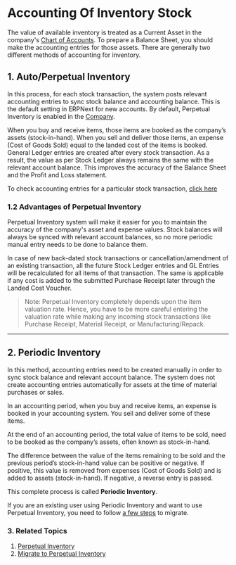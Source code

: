 <!-- add-breadcrumbs -->
# Accounting Of Inventory Stock

The value of available inventory is treated as a Current Asset in the company's [Chart of
Accounts](/docs/user/manual/en/accounts/chart-of-accounts). To prepare a Balance Sheet, you should make the accounting entries for those assets. There are generally two different methods of
accounting for inventory.

## 1. Auto/Perpetual Inventory

In this process, for each stock transaction, the system posts relevant
accounting entries to sync stock balance and accounting balance. This is the
default setting in ERPNext for new accounts. By default, Perpetual Inventory is enabled in the [Company](/docs/user/manual/en/setting-up/company-setup#23-stock-settings).

When you buy and receive items, those items are booked as the company’s assets
(stock-in-hand). When you sell and deliver those items, an
expense (Cost of Goods Sold) equal to the landed cost of the items is booked.
General Ledger entries are created after every stock transaction. As a result,
the value as per Stock Ledger always remains the same with the relevant account
balance. This improves the accuracy of the Balance Sheet and the Profit and Loss
statement.

To check accounting entries for a particular stock transaction,
[click here](/docs/user/manual/en/stock/perpetual-inventory)

### 1.2 Advantages of Perpetual Inventory

Perpetual Inventory system will make it easier for you to maintain the accuracy of the company's asset and expense values. Stock balances will always be synced with relevant account balances, so no more periodic manual entry needs to be done to balance them.

In case of new back-dated stock transactions or cancellation/amendment of an existing transaction, all the future Stock Ledger entries and GL Entries will
be recalculated for all items of that transaction. The same is applicable if
any cost is added to the submitted Purchase Receipt later through the Landed
Cost Voucher.

> Note: Perpetual Inventory completely depends upon the item valuation rate.
Hence, you have to be more careful entering the valuation rate while making any
incoming stock transactions like Purchase Receipt, Material Receipt, or
Manufacturing/Repack.

* * *

## 2. Periodic Inventory

In this method, accounting entries need to be created manually in order to sync stock balance and relevant account balance. The system does not create
accounting entries automatically for assets at the time of material purchases
or sales.

In an accounting period, when you buy and receive items, an expense is booked
in your accounting system. You sell and deliver some of these items.

At the end of an accounting period, the total value of items to be sold, need
to be booked as the company’s assets, often known as stock-in-hand.

The difference between the value of the items remaining to be sold and the
previous period’s stock-in-hand value can be positive or negative. If
positive, this value is removed from expenses (Cost of Goods Sold) and is
added to assets (stock-in-hand). If negative, a reverse entry
is passed.

This complete process is called **Periodic Inventory**.

If you are an existing user using Periodic Inventory and want to use Perpetual
Inventory, you need to follow [a few steps](/docs/user/manual/en/stock/migrate-to-perpetual-inventory) to migrate. 

### 3. Related Topics
1. [Perpetual Inventory](/docs/user/manual/en/stock/perpetual-inventory)
1. [Migrate to Perpetual Inventory](/docs/user/manual/en/stock/migrate-to-perpetual-inventory)